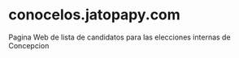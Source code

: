# conocelos.jatopapy.com
Pagina Web de lista de candidatos para las elecciones internas de Concepcion
